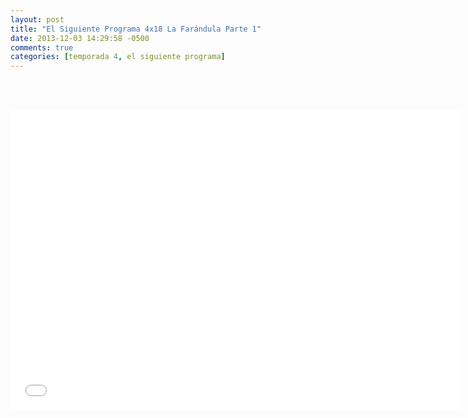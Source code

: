 ```yaml
---
layout: post
title: "El Siguiente Programa 4x18 La Farándula Parte 1"
date: 2013-12-03 14:29:58 -0500
comments: true
categories: [temporada 4, el siguiente programa]
---
```

<div align="center">

<br></br>
<iframe width="720" height="480" src="//www.youtube.com/embed/-aAqnvGYOuc" frameborder="0" allowfullscreen></iframe>
</div>
